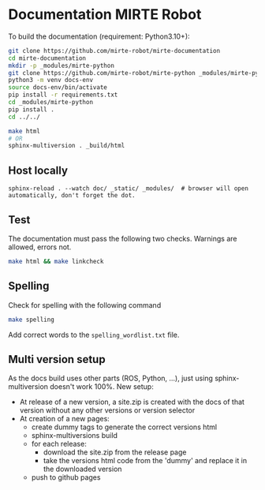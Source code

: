 # Documentation MIRTE Robot

To build the documentation (requirement: Python3.10+):

```sh
git clone https://github.com/mirte-robot/mirte-documentation
cd mirte-documentation
mkdir -p _modules/mirte-python
git clone https://github.com/mirte-robot/mirte-python _modules/mirte-python
python3 -m venv docs-env
source docs-env/bin/activate
pip install -r requirements.txt
cd _modules/mirte-python
pip install .
cd ../../

make html
# OR
sphinx-multiversion . _build/html
```




## Host locally
```
sphinx-reload . --watch doc/ _static/ _modules/  # browser will open automatically, don't forget the dot.
```
## Test

The documentation must pass the following two checks. Warnings are allowed, errors not.
```sh
make html && make linkcheck
```

## Spelling
Check for spelling with the following command
```sh
make spelling
```
Add correct words to the ```spelling_wordlist.txt``` file.



## Multi version setup
As the docs build uses other parts (ROS, Python, ...), just using sphinx-multiversion doesn't work 100%.
New setup:
- At release of a new version, a site.zip is created with the docs of that version without any other versions or version selector
- At creation of a new pages:
  - create dummy tags to generate the correct versions html
  - sphinx-multiversions build
  - for each release:
    - download the site.zip from the release page
    - take the versions html code from the 'dummy' and replace it in the downloaded version
  - push to github pages
